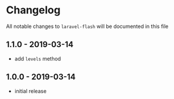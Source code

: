 # Changelog

All notable changes to `laravel-flash` will be documented in this file

## 1.1.0 - 2019-03-14

- add `levels` method

## 1.0.0 - 2019-03-14

- initial release
